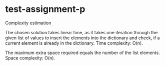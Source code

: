 # test-assignment-p

Complexity estimation

The chosen solution takes linear time, as it takes one iteration through the given list of values to insert the elements into the dictionary and check, if a current element is already in the dictionary. Time complexity: O(n).

The maximum extra space required equals the number of the list elements. Space complexity: O(n).
